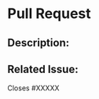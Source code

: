 # Pull Request

<!--Before contributing, please read our contributing guidelines-->

## Description:

<!--A brief description of what your pull request does.-->

## Related Issue:

<!--Is this related to an issue? Does it close one? If so, replace the XXXXX below with the issue number.-->

Closes #XXXXX